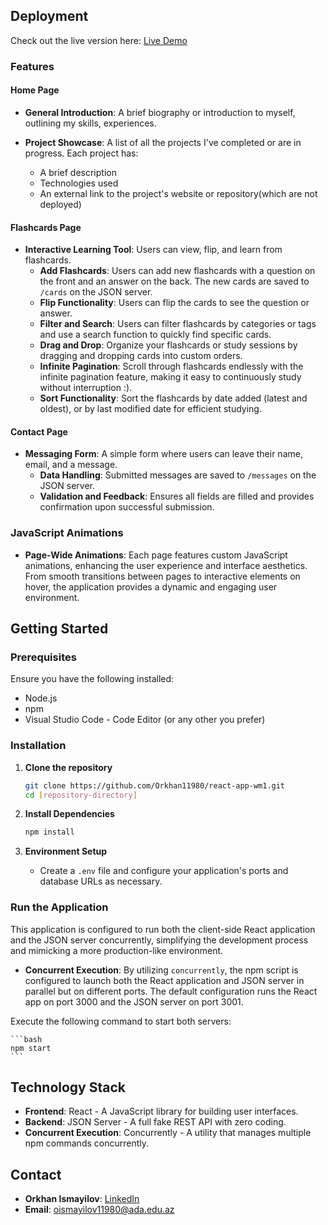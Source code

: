 
## Deployment
Check out the live version here: [Live Demo](https://orkhan11980.github.io/react-app-wm1/)


### Features

#### Home Page

- **General Introduction**: A brief biography or introduction to myself, outlining my skills, experiences.

- **Project Showcase**: A list of all the projects I've completed or are in progress. Each project has:
  - A brief description
  - Technologies used
  - An external link to the project's website or repository(which are not deployed)

#### Flashcards Page

- **Interactive Learning Tool**: Users can view, flip, and learn from flashcards.
  - **Add Flashcards**: Users can add new flashcards with a question on the front and an answer on the back. The new cards are saved to `/cards` on the JSON server.
  - **Flip Functionality**: Users can flip the cards to see the question or answer.
  - **Filter and Search**: Users can filter flashcards by categories or tags and use a search function to quickly find specific cards.
  - **Drag and Drop**: Organize your flashcards or study sessions by dragging and dropping cards into custom orders.
  - **Infinite Pagination**: Scroll through flashcards endlessly with the infinite pagination feature, making it easy to continuously study without interruption :).
  - **Sort Functionality**: Sort the flashcards by date added (latest and oldest), or by last modified date for efficient studying.

#### Contact Page

- **Messaging Form**: A simple form where users can leave their name, email, and a message.
  - **Data Handling**: Submitted messages are saved to `/messages` on the JSON server.
  - **Validation and Feedback**: Ensures all fields are filled and provides confirmation upon successful submission.

### JavaScript Animations

- **Page-Wide Animations**: Each page features custom JavaScript animations, enhancing the user experience and interface aesthetics. From smooth transitions between pages to interactive elements on hover, the application provides a dynamic and engaging user environment.

## Getting Started

### Prerequisites

Ensure you have the following installed:

- Node.js
- npm
- Visual Studio Code - Code Editor (or any other you prefer)
### Installation

1. **Clone the repository**

    ```bash
    git clone https://github.com/Orkhan11980/react-app-wm1.git
    cd [repository-directory]
    ```

2. **Install Dependencies**

    ```bash
    npm install
    ```

3. **Environment Setup**

    - Create a `.env` file and configure your application's ports and database URLs as necessary.

### Run the Application

This application is configured to run both the client-side React application and the JSON server concurrently, simplifying the development process and mimicking a more production-like environment.

- **Concurrent Execution**: By utilizing `concurrently`, the npm script is configured to launch both the React application and JSON server in parallel but on different ports. The default configuration runs the React app on port 3000 and the JSON server on port 3001.

Execute the following command to start both servers:

    ```bash
    npm start
    ```
   
## Technology Stack


- **Frontend**: React - A JavaScript library for building user interfaces.
- **Backend**: JSON Server - A full fake REST API with zero coding.
- **Concurrent Execution**: Concurrently - A utility that manages multiple npm commands concurrently.


## Contact

- **Orkhan Ismayilov**: [LinkedIn](https://www.linkedin.com/in/orkhanismayilov11980/)
- **Email**: oismayilov11980@ada.edu.az
